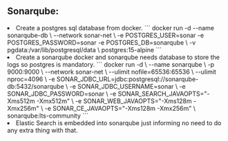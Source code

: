 <h2> Sonarqube: </h2>
<li>
Create a postgres sql database from docker.
```
docker run -d --name sonarqube-db \
  --network sonar-net \
  -e POSTGRES_USER=sonar -e POSTGRES_PASSWORD=sonar -e POSTGRES_DB=sonarqube \
  -v pgdata:/var/lib/postgresql/data \
  postgres:15-alpine
```
</li>
<li>
Create a sonarqube docker and sonarqube needs database to store the logs so postgres is mandatory.
```
docker run -d \
  --name sonarqube \
  -p 9000:9000 \
  --network sonar-net \
  --ulimit nofile=65536:65536 \
  --ulimit nproc=4096 \
  -e SONAR_JDBC_URL=jdbc:postgresql://sonarqube-db:5432/sonarqube \
  -e SONAR_JDBC_USERNAME=sonar \
  -e SONAR_JDBC_PASSWORD=sonar \
  -e SONAR_SEARCH_JAVAOPTS="-Xms512m -Xmx512m" \
  -e SONAR_WEB_JAVAOPTS="-Xms128m -Xmx256m" \
  -e SONAR_CE_JAVAOPTS="-Xms128m -Xmx256m" \
  sonarqube:lts-community
```
</li>
<li>
Elastic Search is embedded into sonarqube just informing no need to do any extra thing with that.
</li>
